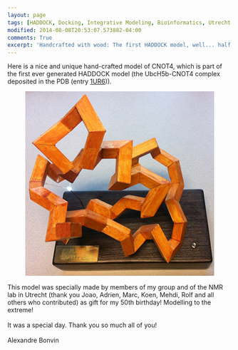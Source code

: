 ```yaml
---
layout: page
tags: [HADDOCK, Docking, Integrative Modeling, Bioinformatics, Utrecht University, Ubiquitination, E2-E3]
modified: 2014-08-08T20:53:07.573882-04:00
comments: True
excerpt: 'Handcrafted with wood: The first HADDOCK model, well... half of it!'
---
```

Here is a nice and unique hand-crafted model of CNOT4, which is part of the first ever generated HADDOCK model (the UbcH5b-CNOT4 complex deposited in the PDB (entry [1UR6](http://www.ebi.ac.uk/pdbe-srv/view/entry/1ur6/summary))).
<figure align="center">
    <img src="/images/posts/cnot4-1ur6.jpg">
</figure>
This model was specially made by members of my group and of the NMR lab in Utrecht (thank you Joao, Adrien, Marc, Koen, Mehdi, Rolf and all others who contributed) as gift for my 50th birthday! Modelling to the extreme! 
<BR>
<BR>
It was a special day.
Thank you so much all of you!
<BR>
<BR>
Alexandre Bonvin

